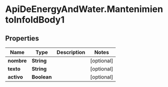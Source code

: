 # ApiDeEnergyAndWater.MantenimientoInfoIdBody1

## Properties
Name | Type | Description | Notes
------------ | ------------- | ------------- | -------------
**nombre** | **String** |  | [optional] 
**texto** | **String** |  | [optional] 
**activo** | **Boolean** |  | [optional] 
